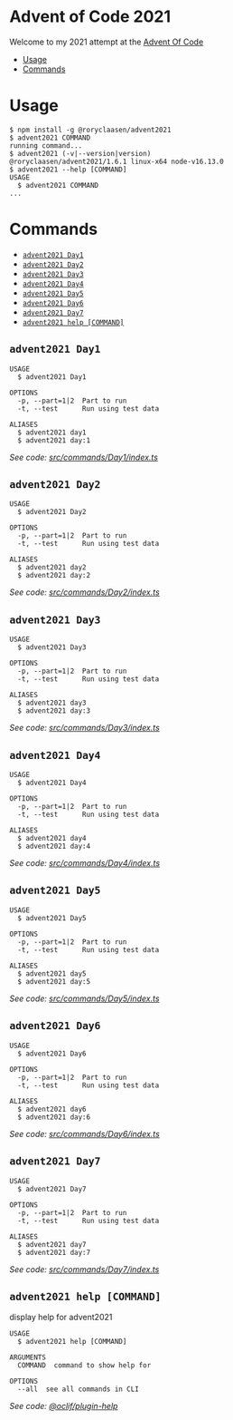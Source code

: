 Advent of Code 2021
===============

Welcome to my 2021 attempt at the [Advent Of Code](https://adventofcode.com/2021)

<!-- toc -->
* [Usage](#usage)
* [Commands](#commands)
<!-- tocstop -->

# Usage

<!-- usage -->
```sh-session
$ npm install -g @roryclaasen/advent2021
$ advent2021 COMMAND
running command...
$ advent2021 (-v|--version|version)
@roryclaasen/advent2021/1.6.1 linux-x64 node-v16.13.0
$ advent2021 --help [COMMAND]
USAGE
  $ advent2021 COMMAND
...
```
<!-- usagestop -->

# Commands

<!-- commands -->
* [`advent2021 Day1`](#advent2021-day1)
* [`advent2021 Day2`](#advent2021-day2)
* [`advent2021 Day3`](#advent2021-day3)
* [`advent2021 Day4`](#advent2021-day4)
* [`advent2021 Day5`](#advent2021-day5)
* [`advent2021 Day6`](#advent2021-day6)
* [`advent2021 Day7`](#advent2021-day7)
* [`advent2021 help [COMMAND]`](#advent2021-help-command)

## `advent2021 Day1`

```
USAGE
  $ advent2021 Day1

OPTIONS
  -p, --part=1|2  Part to run
  -t, --test      Run using test data

ALIASES
  $ advent2021 day1
  $ advent2021 day:1
```

_See code: [src/commands/Day1/index.ts](https://github.com/roryclaasen/advent2021/blob/v1.6.1/src/commands/Day1/index.ts)_

## `advent2021 Day2`

```
USAGE
  $ advent2021 Day2

OPTIONS
  -p, --part=1|2  Part to run
  -t, --test      Run using test data

ALIASES
  $ advent2021 day2
  $ advent2021 day:2
```

_See code: [src/commands/Day2/index.ts](https://github.com/roryclaasen/advent2021/blob/v1.6.1/src/commands/Day2/index.ts)_

## `advent2021 Day3`

```
USAGE
  $ advent2021 Day3

OPTIONS
  -p, --part=1|2  Part to run
  -t, --test      Run using test data

ALIASES
  $ advent2021 day3
  $ advent2021 day:3
```

_See code: [src/commands/Day3/index.ts](https://github.com/roryclaasen/advent2021/blob/v1.6.1/src/commands/Day3/index.ts)_

## `advent2021 Day4`

```
USAGE
  $ advent2021 Day4

OPTIONS
  -p, --part=1|2  Part to run
  -t, --test      Run using test data

ALIASES
  $ advent2021 day4
  $ advent2021 day:4
```

_See code: [src/commands/Day4/index.ts](https://github.com/roryclaasen/advent2021/blob/v1.6.1/src/commands/Day4/index.ts)_

## `advent2021 Day5`

```
USAGE
  $ advent2021 Day5

OPTIONS
  -p, --part=1|2  Part to run
  -t, --test      Run using test data

ALIASES
  $ advent2021 day5
  $ advent2021 day:5
```

_See code: [src/commands/Day5/index.ts](https://github.com/roryclaasen/advent2021/blob/v1.6.1/src/commands/Day5/index.ts)_

## `advent2021 Day6`

```
USAGE
  $ advent2021 Day6

OPTIONS
  -p, --part=1|2  Part to run
  -t, --test      Run using test data

ALIASES
  $ advent2021 day6
  $ advent2021 day:6
```

_See code: [src/commands/Day6/index.ts](https://github.com/roryclaasen/advent2021/blob/v1.6.1/src/commands/Day6/index.ts)_

## `advent2021 Day7`

```
USAGE
  $ advent2021 Day7

OPTIONS
  -p, --part=1|2  Part to run
  -t, --test      Run using test data

ALIASES
  $ advent2021 day7
  $ advent2021 day:7
```

_See code: [src/commands/Day7/index.ts](https://github.com/roryclaasen/advent2021/blob/v1.6.1/src/commands/Day7/index.ts)_

## `advent2021 help [COMMAND]`

display help for advent2021

```
USAGE
  $ advent2021 help [COMMAND]

ARGUMENTS
  COMMAND  command to show help for

OPTIONS
  --all  see all commands in CLI
```

_See code: [@oclif/plugin-help](https://github.com/oclif/plugin-help/blob/v3.2.10/src/commands/help.ts)_
<!-- commandsstop -->
